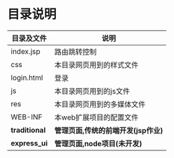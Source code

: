 # 目录说明
| 目录及文件           | 说明                      |
|-----------------|-------------------------|
| index.jsp       | 路由跳转控制                  |
| css             | 本目录网页用到的样式文件            |
| login.html      | 登录                      |
| js              | 本目录网页用到的js文件            |
| res             | 本目录网页用到的多媒体文件           |
| WEB-INF         | 本web扩展项目的配置文件           |
| **traditional** | **管理页面,传统的前端开发(jsp作业)** |
| **express_ui**  | **管理页面,node项目(未开发)**    |

